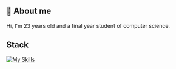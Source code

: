 ## 🙍 About me

Hi, I'm 23 years old and a final year student of computer science.

## Stack

[![My Skills](https://skills.thijs.gg/icons?i=react,redux,ts,js,html,css,sass,mysql,git,figma,postman)](https://skills.thijs.gg)


<!--
**blazycaBlazej/blazycaBlazej** is a ✨ _special_ ✨ repository because its `README.md` (this file) appears on your GitHub profile.
https://github.com/tandpfun/skill-icons
Here are some ideas to get you started:

- 🔭 I’m currently working on ...
- 🌱 I’m currently learning ...
- 👯 I’m looking to collaborate on ...
- 🤔 I’m looking for help with ...
- 💬 Ask me about ...
- 📫 How to reach me: ...
- 😄 Pronouns: ...
- ⚡ Fun fact: ...
-->
